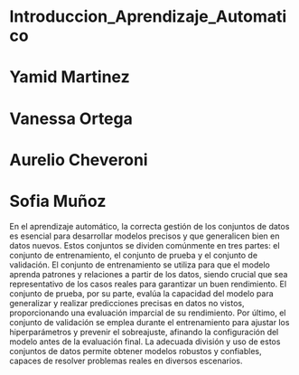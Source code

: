 # Introduccion_Aprendizaje_Automatico

# Yamid Martinez

# Vanessa Ortega

# Aurelio Cheveroni

# Sofia Muñoz

En el aprendizaje automático, la correcta gestión de los conjuntos de datos es esencial para desarrollar modelos precisos y que generalicen bien en datos nuevos. Estos conjuntos se dividen comúnmente en tres partes: el conjunto de entrenamiento, el conjunto de prueba y el conjunto de validación. El conjunto de entrenamiento se utiliza para que el modelo aprenda patrones y relaciones a partir de los datos, siendo crucial que sea representativo de los casos reales para garantizar un buen rendimiento. El conjunto de prueba, por su parte, evalúa la capacidad del modelo para generalizar y realizar predicciones precisas en datos no vistos, proporcionando una evaluación imparcial de su rendimiento. Por último, el conjunto de validación se emplea durante el entrenamiento para ajustar los hiperparámetros y prevenir el sobreajuste, afinando la configuración del modelo antes de la evaluación final. La adecuada división y uso de estos conjuntos de datos permite obtener modelos robustos y confiables, capaces de resolver problemas reales en diversos escenarios.
